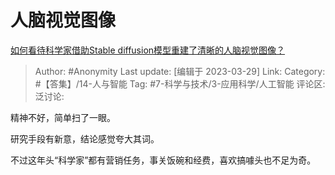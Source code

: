 # 人脑视觉图像
[如何看待科学家借助Stable diffusion模型重建了清晰的人脑视觉图像？](https://www.zhihu.com/question/587694407/answer/2958260131)

> Author: #Anonymity
> Last update: [编辑于 2023-03-29]
> Link:
> Category:  #【答集】/14-人与智能
> Tag: #7-科学与技术/3-应用科学/人工智能
> 评论区:
> 泛讨论:

精神不好，简单扫了一眼。

研究手段有新意，结论感觉夸大其词。

不过这年头“科学家”都有营销任务，事关饭碗和经费，喜欢搞噱头也不足为奇。
